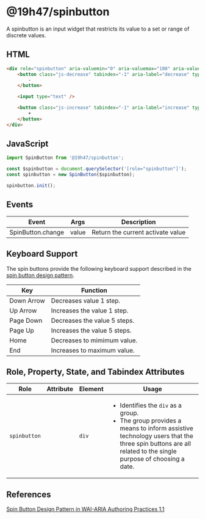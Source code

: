 # @19h47/spinbutton

A spinbutton is an input widget that restricts its value to a set or range of discrete values.


## HTML

```html
<div role="spinbutton" aria-valuemin="0" aria-valuemax="100" aria-valuenow="10">
	<button class="js-decrease" tabindex="-1" aria-label="decrease" type="button">
		-
	</button>

	<input type="text" />

	<button class="js-increase" tabindex="-1" aria-label="increase" type="button">
		+
	</button>
</div>
```

## JavaScript

```javascript
import SpinButton from '@19h47/spinbutton';

const $spinbutton = document.querySelector('[role="spinbutton"]');
const spinbutton = new SpinButton($spinbutton);

spinbutton.init();
```

## Events

| Event             | Args  | Description                       |
| ----------------- | ----- | --------------------------------- |
| SpinButton.change | value | Return the current activate value |

## Keyboard Support

The spin buttons provide the following keyboard support described in the [spin button design pattern](https://www.w3.org/TR/wai-aria-practices/#spinbutton).

| Key        | Function                     |
| ---------- | ---------------------------- |
| Down Arrow | Decreases value 1 step.      |
| Up Arrow   | Increases the value 1 step.  |
| Page Down  | Decreases the value 5 steps. |
| Page Up    | Increases the value 5 steps. |
| Home       | Decreases to mimimum value.  |
| End        | Increases to maximum value.  |

## Role, Property, State, and Tabindex Attributes

| Role         | Attribute | Element | Usage                                                                                                                                                                                                            |
| ------------ | --------- | ------- | ---------------------------------------------------------------------------------------------------------------------------------------------------------------------------------------------------------------- |
| `spinbutton` |           | `div`   | <ul><li>Identifies the `div` as a group.</li><li>The group provides a means to inform assistive technology users that the three spin buttons are all related to the single purpose of choosing a date.</li></ul> |

## References

[Spin Button Design Pattern in WAI-ARIA Authoring Practices 1.1](https://www.w3.org/TR/wai-aria-practices/#spinbutton)
